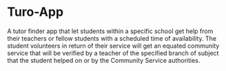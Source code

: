 # Turo-App
A tutor finder app that let students within a specific school get help from their teachers or fellow students with a scheduled time of availability. The student volunteers in return of their service will get an equated community service that will be verified by a teacher of the specified branch of subject that the student helped on or by the Community Service authorities.
